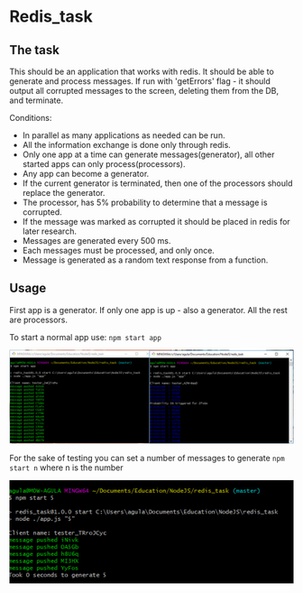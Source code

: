 # Redis_task

## The task
This should be an application that works with redis.
It should be able to generate and process messages.
If run with 'getErrors' flag - it should output all corrupted messages to the screen, deleting them from the DB, and terminate.

Conditions:
- In parallel as many applications as needed can be run.
- All the information exchange is done only through redis.
- Only one app at a time can generate messages(generator), all other started apps can only process(processors).
- Any app can become a generator.
- If the current generator is terminated, then one of the processors should replace the generator.
- The processor, has 5% probability to determine that a message is corrupted.
- If the message was marked as corrupted it should be placed in redis for later research.
- Messages are generated every 500 ms.
- Each messages must be processed, and only once.
- Message is generated as a random text response from a function.

## Usage
First app is a generator. If only one app is up - also a generator.
All the rest are processors.

To start a normal app use:
`npm start app`

![Generator and processor](two_started_apps.png)

For the sake of testing you can set a number of messages to generate
`npm start n`
where n is the number

![Start N](start_n.png)

